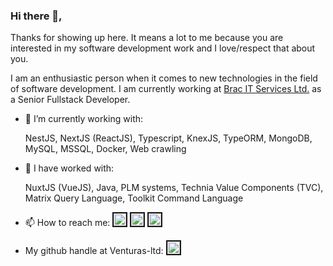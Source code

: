 ### Hi there 👋,
Thanks for showing up here. It means a lot to me because you are interested in my software development work and I love/respect that about you. 

I am an enthusiastic person when it comes to new technologies in the field of software development. I am currently working at [Brac IT Services Ltd.](https://www.bracits.com/) as a Senior Fullstack Developer.

- 🔭 I’m currently working with:

    NestJS, NextJS (ReactJS), Typescript, KnexJS, TypeORM, MongoDB, MySQL, MSSQL, Docker, Web crawling
- 🔭 I have worked with:

    NuxtJS (VueJS), Java, PLM systems, Technia Value Components (TVC), Matrix Query Language, Toolkit Command Language
<!-- - 🌱 I’m currently learning 
- 👯 I’m looking to collaborate on ...
- 🤔 I’m looking for help with ...
- 💬 Ask me about ... -->
- 📫 How to reach me:
    <a href="https://www.linkedin.com/in/tahmid-ali-879867ba/" target="_blank"><img src="https://brand.linkedin.com/content/dam/me/brand/en-us/brand-home/logos/In-Blue-Logo.png.original.png" 
alt="Tahmid's linkedin profile" width="20" height="20" border="2" /></a>
<a href="https://stackoverflow.com/users/2384960/tahmid-ali" target="_blank"><img src="https://cdn.sstatic.net/Sites/stackoverflow/Img/favicon.ico?v=ec617d715196" 
alt="Tahmid's stackoverflow profile" width="20" height="20" border="2" /></a>
<a href="https://www.facebook.com/tahmid.nips" target="_blank"><img src="https://static.xx.fbcdn.net/rsrc.php/yD/r/d4ZIVX-5C-b.ico?_nc_eui2=AeEdxP3pQ6C8njn6OdtTP-d0aBWfmC2eGbdoFZ-YLZ4Zt_WrRzLdUplaAAjUQyMXQ02IupWCrvRqhVMorlKadZ_4" 
alt="Tahmid's facebook profile" width="20" height="20" border="2" /></a>

- My github handle at Venturas-ltd:
<a href="https://github.com/tahmid-venturas" target="_blank"><img src="https://cdn4.iconfinder.com/data/icons/ionicons/512/icon-social-github-512.png" 
alt="Tahmid's official github profile" width="20" height="20" border="2" /></a>
